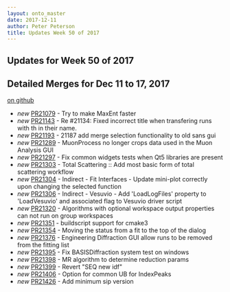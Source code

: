 ```yaml
---
layout: onto_master
date: 2017-12-11
author: Peter Peterson
title: Updates Week 50 of 2017
---
```

Updates for Week 50 of 2017
---------------------------

Detailed Merges for Dec 11 to 17, 2017
--------------------------------------
[on github](https://github.com/mantidproject/mantid/pulls?q=is%3Apr+merged%3A2017-12-12..2017-12-17)

* *new* [PR21079](https://github.com/mantidproject/mantid/pull/21079) - Try to make MaxEnt faster
* *new* [PR21143](https://github.com/mantidproject/mantid/pull/21143) - Re #21134: Fixed incorrect title when transfering runs with th in their name.
* *new* [PR21193](https://github.com/mantidproject/mantid/pull/21193) - 21187 add merge selection functionality to old sans gui
* *new* [PR21289](https://github.com/mantidproject/mantid/pull/21289) - MuonProcess no longer crops data used in the Muon Analysis GUI
* *new* [PR21297](https://github.com/mantidproject/mantid/pull/21297) - Fix common widgets tests when Qt5 libraries are present
* *new* [PR21303](https://github.com/mantidproject/mantid/pull/21303) - Total Scattering :: Add most basic form of total scattering workflow
* *new* [PR21304](https://github.com/mantidproject/mantid/pull/21304) - Indirect - Fit Interfaces - Update mini-plot correctly upon changing the selected function
* *new* [PR21306](https://github.com/mantidproject/mantid/pull/21306) - Indirect - Vesuvio - Add 'LoadLogFiles' property to 'LoadVesuvio' and associated flag to Vesuvio driver script
* *new* [PR21320](https://github.com/mantidproject/mantid/pull/21320) - Algorithms with optional workspace output properties can not run on group workspaces
* *new* [PR21351](https://github.com/mantidproject/mantid/pull/21351) - buildscript support for cmake3
* *new* [PR21354](https://github.com/mantidproject/mantid/pull/21354) - Moving the status from a fit to the top of the dialog
* *new* [PR21376](https://github.com/mantidproject/mantid/pull/21376) - Engineering Diffraction GUI allow runs to be removed from the fitting list
* *new* [PR21395](https://github.com/mantidproject/mantid/pull/21395) - Fix BASISDiffraction system test on windows
* *new* [PR21398](https://github.com/mantidproject/mantid/pull/21398) - MR algorithm to determine reduction params
* *new* [PR21399](https://github.com/mantidproject/mantid/pull/21399) - Revert "SEQ new idf"
* *new* [PR21406](https://github.com/mantidproject/mantid/pull/21406) - Option for common UB for IndexPeaks
* *new* [PR21426](https://github.com/mantidproject/mantid/pull/21426) - Add minimum sip version
